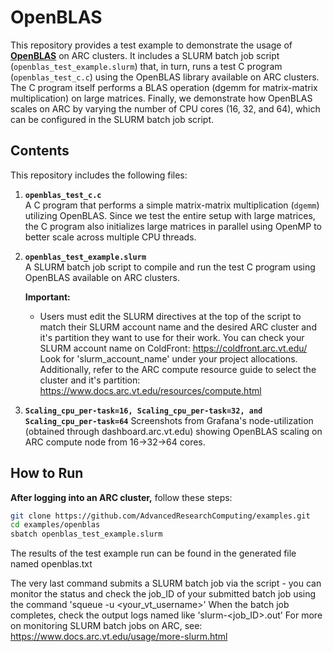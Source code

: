 # OpenBLAS

This repository provides a test example to demonstrate the usage of **[OpenBLAS](https://www.openblas.net/)** on ARC clusters. It includes a SLURM batch job script (`openblas_test_example.slurm`) that, in turn, runs a test C program (`openblas_test_c.c`) using the OpenBLAS library available on ARC clusters. The C program itself performs a BLAS operation (dgemm for matrix-matrix multiplication) on large matrices. Finally, we demonstrate how OpenBLAS scales on ARC by varying the number of CPU cores (16, 32, and 64), which can be configured in the SLURM batch job script.

## Contents

This repository includes the following files:

1. **`openblas_test_c.c`**  
   A C program that performs a simple matrix-matrix multiplication (`dgemm`) utilizing OpenBLAS. Since we test the entire setup with large matrices, the C program also initializes large matrices in parallel using OpenMP to better scale across multiple CPU threads.


2. **`openblas_test_example.slurm`**  
   A SLURM batch job script to compile and run the test C program using OpenBLAS available on ARC clusters.  

   **Important:**  
   - Users must edit the SLURM directives at the top of the script to match their SLURM account name and the desired ARC cluster and it's partition they want to use for their work. You can check your SLURM account name on ColdFront: https://coldfront.arc.vt.edu/ Look for 'slurm_account_name' under your project allocations. Additionally, refer to the ARC compute resource guide to select the cluster and it's partition: https://www.docs.arc.vt.edu/resources/compute.html


3. **`Scaling_cpu_per-task=16, Scaling_cpu_per-task=32, and Scaling_cpu_per-task=64`**
   Screenshots from Grafana's node-utilization (obtained through dashboard.arc.vt.edu) showing OpenBLAS scaling on ARC compute node from 16->32->64 cores.
   
## How to Run

**After logging into an ARC cluster,** follow these steps:

```bash
git clone https://github.com/AdvancedResearchComputing/examples.git
cd examples/openblas
sbatch openblas_test_example.slurm
```

The results of the test example run can be found in the generated file named openblas.txt

The very last command submits a SLURM batch job via the script - you can monitor the status and check the job_ID of your submitted batch job using the command 'squeue -u <your_vt_username>' When the batch job completes, check the output logs named like 'slurm-<job_ID>.out' For more on monitoring SLURM batch jobs on ARC, see: https://www.docs.arc.vt.edu/usage/more-slurm.html
